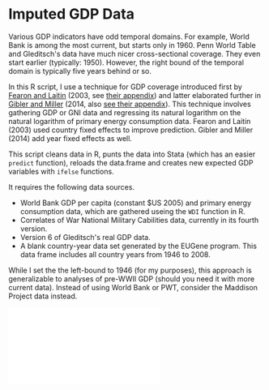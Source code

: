 Imputed GDP Data
================

Various GDP indicators have odd temporal domains. For example, World Bank is among the most current, but starts only in 1960. Penn World Table and Gleditsch's data have much nicer cross-sectional coverage. They even start earlier (typically: 1950). However, the right bound of the temporal domain is typically five years behind or so.

In this R script, I use a technique for GDP coverage introduced first by [Fearon and Laitin](http://journals.cambridge.org/action/displayAbstract?fromPage=online&aid=142717&fileId=S0003055403000534) (2003, see [their appendix](http://web.stanford.edu/group/ethnic/workingpapers/addtabs.pdf)) and latter elaborated further in [Gibler and Miller](http://jpr.sagepub.com/content/51/5/634) (2014, also [see their appendix](http://dmgibler.people.ua.edu/uploads/1/3/8/5/13858910/anon2013etscappendix.pdf)). This technique involves gathering GDP or GNI data and regressing its natural logarithm on the natural logarithm of primary energy consumption data. Fearon and Laitin (2003) used country fixed effects to improve prediction. Gibler and Miller (2014) add year fixed effects as well.

This script cleans data in R, punts the data into Stata (which has an easier `predict` function), reloads the data.frame and creates new expected GDP variables with `ifelse` functions.

It requires the following data sources.

 - World Bank GDP per capita (constant $US 2005) and primary energy consumption data, which are gathered useing the `WDI` function in R.
 - Correlates of War National Military Cabilities data, currently in its fourth version.
 - Version 6 of Gleditsch's real GDP data.
 - A blank country-year data set generated by the EUGene program. This data frame includes all country years from 1946 to 2008.

While I set the the left-bound to 1946 (for my purposes), this approach is generalizable to analyses of pre-WWII GDP (should you need it with more current data). Instead of using World Bank or PWT, consider the Maddison Project data instead.

![correlation matrix](corr-gdp.pdf)
